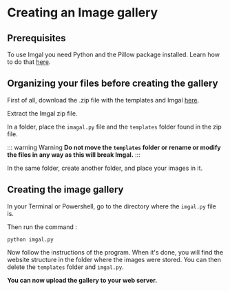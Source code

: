 # Creating an Image gallery

## Prerequisites

To use Imgal you need Python and the Pillow package installed. Learn how to do that [here](prerequisites).

## Organizing your files before creating the gallery

First of all, download the .zip file with the templates and Imgal [here](https://github.com/kioydiolabs/imgal/releases/latest/download/imgal_allPlatforms.zip).

Extract the Imgal zip file.

In a folder, place the `imagal.py` file and the `templates` folder found in the zip file.

::: warning Warning
**Do not move the `templates` folder or rename or modify the files in any way as this will break Imgal.**
:::

In the same folder, create another folder, and place your images in it.

## Creating the image gallery

In your Terminal or Powershell, go to the directory where the `imgal.py` file is.

Then run the command :
```Shell
python imgal.py
```

Now follow the instructions of the program. When it's done, you will find the website structure in the
folder where the images were stored. You can then delete the `templates` folder and `imgal.py`.

**You can now upload the gallery to your web server.**
